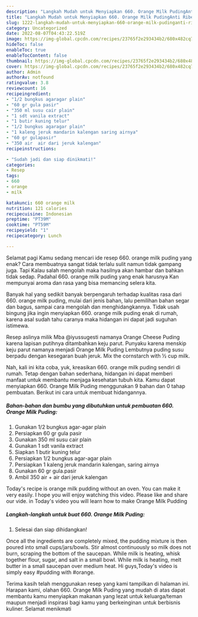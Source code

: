 ```yaml
---
description: "Langkah Mudah untuk Menyiapkan 660. Orange Milk PudingAnti Ribet"
title: "Langkah Mudah untuk Menyiapkan 660. Orange Milk PudingAnti Ribet"
slug: 1222-langkah-mudah-untuk-menyiapkan-660-orange-milk-pudinganti-ribet
category: Uncategorized
date: 2022-08-07T04:43:22.519Z
image: https://img-global.cpcdn.com/recipes/23765f2e293434b2/680x482cq70/660-orange-milk-puding-foto-resep-utama.jpg
hideToc: false
enableToc: true
enableTocContent: false
thumbnail: https://img-global.cpcdn.com/recipes/23765f2e293434b2/680x482cq70/660-orange-milk-puding-foto-resep-utama.jpg
cover: https://img-global.cpcdn.com/recipes/23765f2e293434b2/680x482cq70/660-orange-milk-puding-foto-resep-utama.jpg
author: Admin
authorAv: notfound
ratingvalue: 3.8
reviewcount: 16
recipeingredient:
- "1/2 bungkus agaragar plain"
- "60 gr gula pasir"
- "350 ml susu cair plain"
- "1 sdt vanila extract"
- "1 butir kuning telur"
- "1/2 bungkus agaragar plain"
- "1 kaleng jeruk mandarin kalengan saring airnya"
- "60 gr gulapasir"
- "350 air  air dari jeruk kalengan"
recipeinstructions:

- "Sudah jadi dan siap dinikmati!"
categories:
- Resep
tags:
- 660
- orange
- milk

katakunci: 660 orange milk 
nutrition: 121 calories
recipecuisine: Indonesian
preptime: "PT39M"
cooktime: "PT59M"
recipeyield: "1"
recipecategory: Lunch

---
```



Selamat pagi Kamu sedang mencari ide resep 660. orange milk puding yang enak? Cara membuatnya sangat tidak terlalu sulit namun tidak gampang juga. Tapi Kalau salah mengolah maka hasilnya akan hambar dan bahkan tidak sedap. Padahal 660. orange milk puding yang enak harusnya Kan mempunyai aroma dan rasa yang bisa memancing selera kita.


Banyak hal yang sedikit banyak berpengaruh terhadap kualitas rasa dari 660. orange milk puding, mulai dari jenis bahan, lalu pemilihan bahan segar dan bagus, sampai cara mengolah dan menghidangkannya. Tidak usah bingung jika ingin menyiapkan 660. orange milk puding enak di rumah, karena asal sudah tahu caranya maka hidangan ini dapat jadi suguhan istimewa.

Resep aslinya milik Mba @iyussugesti namanya Orange Cheese Puding karena lapisan putihnya ditambahkan keju parut. Punyaku karena menskip keju parut namanya menjadi Orange Milk Puding Lembutnya puding susu berpadu dengan kesegaran buah jeruk. Mix the cornstarch with ½ cup milk.


Nah, kali ini kita coba, yuk, kreasikan 660. orange milk puding sendiri di rumah. Tetap dengan bahan sederhana, hidangan ini dapat memberi manfaat untuk membantu menjaga kesehatan tubuh kita. Kamu dapat menyiapkan 660. Orange Milk Puding menggunakan 9 bahan dan 0 tahap pembuatan. Berikut ini cara untuk membuat hidangannya.

<!--inarticleads1-->

##### Bahan-bahan dan bumbu yang dibutuhkan untuk pembuatan 660. Orange Milk Puding:

1. Gunakan 1/2 bungkus agar-agar plain
1. Persiapkan 60 gr gula pasir
1. Gunakan 350 ml susu cair plain
1. Gunakan 1 sdt vanila extract
1. Siapkan 1 butir kuning telur
1. Persiapkan 1/2 bungkus agar-agar plain
1. Persiapkan 1 kaleng jeruk mandarin kalengan, saring airnya
1. Gunakan 60 gr gula.pasir
1. Ambil 350 air + air dari jeruk kalengan


Today&#39;s recipe is orange milk pudding without an oven. You can make it very easily. I hope you will enjoy watching this video. Please like and share our vide. in Today&#39;s video you will learn how to make Orange Milk Pudding 

<!--inarticleads2-->

##### Langkah-langkah untuk buat 660. Orange Milk Puding:


1. Selesai dan siap dihidangkan!

Once all the ingredients are completely mixed, the pudding mixture is then poured into small cups/jars/bowls. Stir almost continuously so milk does not burn, scraping the bottom of the saucepan. While milk is heating, whisk together flour, sugar, and salt in a small bowl. While milk is heating, melt butter in a small saucepan over medium heat. Hi guys,Today&#39;s video is simply easy #pudding with #orange. 

Terima kasih telah menggunakan resep yang kami tampilkan di halaman ini. Harapan kami, olahan 660. Orange Milk Puding yang mudah di atas dapat membantu kamu menyiapkan makanan yang lezat untuk keluarga/teman maupun menjadi inspirasi bagi kamu yang berkeinginan untuk berbisnis kuliner. Selamat menikmati
